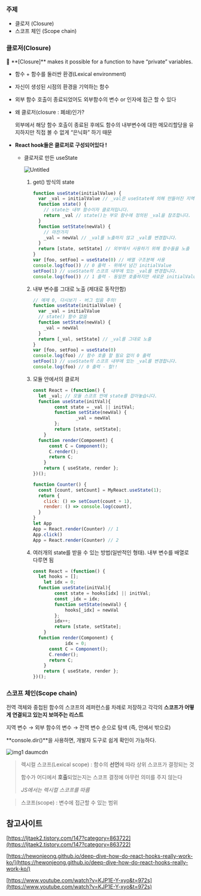 ### 주제

- 클로저 (Closure)
- 스코프 체인 (Scope chain)

### 클로저(Closure)

<aside>
🌟 **[Closure]** makes it possible for a function to have “private” variables.

</aside>

- 함수 + 함수를 둘러싼 환경(Lexical environment)
- 자신이 생성된 시점의 환경을 기억하는 함수
- 외부 함수 호출이 종료되었어도 외부함수의 변수 or 인자에 접근 할 수 있다
- 왜 클로저(closure : 폐쇄)인가?
    
    외부에서 해당 함수 호출이 종료된 후에도 함수의 내부변수에 대한 메모리할당을 유지하지만 직접 볼 수 없게 “은닉화” 하기 때문
    
- **React hook들은 클로저로 구성되어있다 !**
    - 클로저로 만든 useState


        ![Untitled](https://user-images.githubusercontent.com/30085476/150357947-3fb6bb13-a0e7-406d-94e3-7d3cf37758ba.png)
        
        1. get() 방식의 state
            
            ```jsx
            function useState(initialValue) {
              var _val = initialValue // _val은 useState에 의해 만들어진 지역 변수입니다.
              function state() {
                // state는 내부 함수이자 클로저입니다.
                return _val // state()는 부모 함수에 정의된 _val을 참조합니다.
              }
              function setState(newVal) {
                // 마찬가지
                _val = newVal // _val를 노출하지 않고 _val를 변경합니다.
              }
              return [state, setState] // 외부에서 사용하기 위해 함수들을 노출
            }
            var [foo, setFoo] = useState(0) // 배열 구조분해 사용
            console.log(foo()) // 0 출력 - 위에서 넘긴 initialValue
            setFoo(1) // useState의 스코프 내부에 있는 _val를 변경합니다.
            console.log(foo()) // 1 출력 - 동일한 호출하지만 새로운 initialValue
            ```
            
        
        1. 내부 변수를 그대로 노출 (제대로 동작안함)
            
            ```jsx
            // 예제 0, 다시보기 - 버그 있음 주의!
            function useState(initialValue) {
              var _val = initialValue
              // state() 함수 없음
              function setState(newVal) {
                _val = newVal
              }
              return [_val, setState] // _val를 그대로 노출
            }
            var [foo, setFoo] = useState(0)
            console.log(foo) // 함수 호출 할 필요 없이 0 출력
            setFoo(1) // useState의 스코프 내부에 있는 _val를 변경합니다.
            console.log(foo) // 0 출력 - 헐!!
            ```
            
        
        1. 모듈 안에서의 클로저
            
            ```jsx
            const React = (function() {
              let _val; // 모듈 스코프 안에 state를 잡아놓습니다.
              function useState(initVal){
            		const state = _val || initVal;
            		function setState(newVal) {
            		        _val = newVal
            		};
            		return [state, setState];
            	}
              function render(Component) {
                  const C = Component();
                  C.render();
                  return C;
                }
            	return { useState, render };
            })();
            
            function Counter() {
              const [count, setCount] = MyReact.useState(1);
              return {
                click: () => setCount(count + 1),
                render: () => console.log(count),
              }
            }
            let App
            App = React.render(Counter) // 1
            App.click()
            App = React.render(Counter) // 2
            ```
            
        
        1. 여러개의 state를 받을 수 있는 방법(일반적인 형태). 내부 변수를 배열로 다루면 됨
            
            ```jsx
            const React = (function() {
              let hooks = [];
            	let idx = 0;
              function useState(initVal){
            		const state = hooks[idx] || initVal;
            		const _idx = idx;
            		function setState(newVal) {
            			hooks[_idx] = newVal
            		};
            		idx++;
            		return [state, setState];
            	}
              function render(Component) {
            			idx = 0;
                  const C = Component();
                  C.render();
                  return C;
                }
            	return { useState, render };
            })();
            ```
            

### 스코프 체인(Scope chain)

전역 객체와 중첩된 함수의 스코프의 레퍼런스를 차례로 저장하고 각각의 **스코프가 어떻게 연결되고 있는지 보여주는 리스트**

지역 변수 → 외부 함수의 변수 → 전역 변수 순으로 탐색 (즉, 안에서 밖으로)

**console.dir()**을 사용하면, 개발자 도구로 쉽게 확인이 가능하다.

![img1 daumcdn](https://user-images.githubusercontent.com/30085476/150358623-4ca56869-6af1-4b13-836c-2dc6b697905a.png)


> 렉시컬 스코프(Lexical scope) : 함수의 **선언**에 따라 상위 스코프가 결정되는 것
> 
> 
> 함수가 어디에서 **호출**되었는지는 스코프 결정에 아무런 의미를 주지 않는다
> 
> *JS에서는 렉시컬 스코프를 따름*
> 

> 스코프(scope) : 변수에 접근할 수 있는 범위
>

## 참고사이트
[https://ljtaek2.tistory.com/147?category=863722](https://ljtaek2.tistory.com/147?category=863722)

[https://hewonjeong.github.io/deep-dive-how-do-react-hooks-really-work-ko/](https://hewonjeong.github.io/deep-dive-how-do-react-hooks-really-work-ko/)

[https://www.youtube.com/watch?v=KJP1E-Y-xyo&t=972s](https://www.youtube.com/watch?v=KJP1E-Y-xyo&t=972s)
